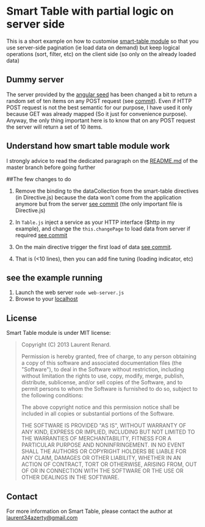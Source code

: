 # Smart Table with partial logic on server side

This is a short example on how to customise [smart-table module](https://github.com/lorenzofox3/Smart-Table) so that you use server-side pagination (ie load data on demand)
but keep logical operations (sort, filter, etc) on the client side (so only on the already loaded data)

## Dummy server

The server provided by the [angular seed](https://github.com/angular/angular-seed) has been changed a bit to return a random set of ten items on any POST
request (see [commit](https://github.com/lorenzofox3/Smart-Table/commit/2b305a34bf981212594c30a6df59b44f4010c13d)).
Even if HTTP POST request is not the best semantic for our purpose, I have used it only because GET was already mapped (So it just for convenience purpose).
Anyway, the only thing important here is to know that on any POST request the server will return a set of 10 items.

## Understand how smart table module work

I strongly advice to read the dedicated paragraph on the [README.md](https://github.com/lorenzofox3/Smart-Table#how-does-smart-table-work-) of the master branch before going further

##The few changes to do

1. Remove the binding to the dataCollection from the smart-table directives (in Directive.js) because the data won't come from the application anymore but
from the server [see commit](https://github.com/lorenzofox3/Smart-Table/commit/32b7c32e15771c943d28f5c31985020b564ce6d0#L4R7) (the only important file is Directive.js)

2. In `Table.js` inject a service as your HTTP interface ($http in my example), and change the `this.changePage` to load data from server if required [see commit](https://github.com/lorenzofox3/Smart-Table/commit/32b7c32e15771c943d28f5c31985020b564ce6d0#L5R81)

3. On the main directive trigger the first load of data [see commit](https://github.com/lorenzofox3/Smart-Table/commit/32b7c32e15771c943d28f5c31985020b564ce6d0#L1R105).

4. That is (<10 lines), then you can add fine tuning (loading indicator, etc)

## see the example running

1. Launch the web server `node web-server.js`
2. Browse to your [localhost](http://localhost:8000/example-app/index.html)

## License

Smart Table module is under MIT license:

> Copyright (C) 2013 Laurent Renard.
>
> Permission is hereby granted, free of charge, to any person
> obtaining a copy of this software and associated documentation files
> (the "Software"), to deal in the Software without restriction,
> including without limitation the rights to use, copy, modify, merge,
> publish, distribute, sublicense, and/or sell copies of the Software,
> and to permit persons to whom the Software is furnished to do so,
> subject to the following conditions:
>
> The above copyright notice and this permission notice shall be
> included in all copies or substantial portions of the Software.
>
> THE SOFTWARE IS PROVIDED "AS IS", WITHOUT WARRANTY OF ANY KIND,
> EXPRESS OR IMPLIED, INCLUDING BUT NOT LIMITED TO THE WARRANTIES OF
> MERCHANTABILITY, FITNESS FOR A PARTICULAR PURPOSE AND
> NONINFRINGEMENT. IN NO EVENT SHALL THE AUTHORS OR COPYRIGHT HOLDERS
> BE LIABLE FOR ANY CLAIM, DAMAGES OR OTHER LIABILITY, WHETHER IN AN
> ACTION OF CONTRACT, TORT OR OTHERWISE, ARISING FROM, OUT OF OR IN
> CONNECTION WITH THE SOFTWARE OR THE USE OR OTHER DEALINGS IN THE
> SOFTWARE.

## Contact

For more information on Smart Table, please contact the author at laurent34azerty@gmail.com